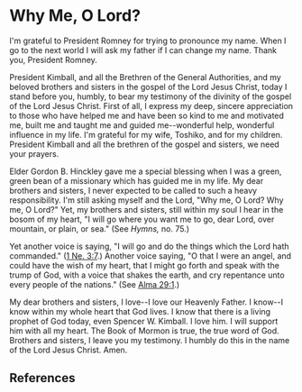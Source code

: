 # Why Me, O Lord?

I'm grateful to President Romney for trying to pronounce my name. When I go to
the next world I will ask my father if I can change my name. Thank you,
President Romney.

President Kimball, and all the Brethren of the General Authorities, and my
beloved brothers and sisters in the gospel of the Lord Jesus Christ, today I
stand before you, humbly, to bear my testimony of the divinity of the gospel
of the Lord Jesus Christ. First of all, I express my deep, sincere
appreciation to those who have helped me and have been so kind to me and
motivated me, built me and taught me and guided me--wonderful help, wonderful
influence in my life. I'm grateful for my wife, Toshiko, and for my children.
President Kimball and all the brethren of the gospel and sisters, we need your
prayers.

Elder Gordon B. Hinckley gave me a special blessing when I was a green, green
bean of a missionary which has guided me in my life. My dear brothers and
sisters, I never expected to be called to such a heavy responsibility. I'm
still asking myself and the Lord, "Why me, O Lord? Why me, O Lord?" Yet, my
brothers and sisters, still within my soul I hear in the bosom of my heart, "I
will go where you want me to go, dear Lord, over mountain, or plain, or sea."
(See _Hymns,_ no. 75.)

Yet another voice is saying, "I will go and do the things which the Lord hath
commanded." ([1 Ne. 3:7](/scriptures/bofm/1-ne/3.7?lang=eng#6).) Another voice
saying, "O that I were an angel, and could have the wish of my heart, that I
might go forth and speak with the trump of God, with a voice that shakes the
earth, and cry repentance unto every people of the nations." (See [Alma
29:1](/scriptures/bofm/alma/29.1?lang=eng#0).)

My dear brothers and sisters, I love--I love our Heavenly Father. I know--I
know within my whole heart that God lives. I know that there is a living
prophet of God today, even Spencer W. Kimball. I love him. I will support him
with all my heart. The Book of Mormon is true, the true word of God. Brothers
and sisters, I leave you my testimony. I humbly do this in the name of the
Lord Jesus Christ. Amen.

## References

